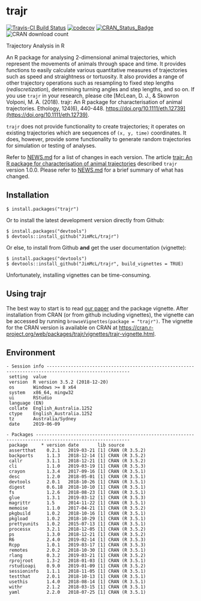# trajr

[![Travis-CI Build Status](https://travis-ci.org/JimMcL/trajr.svg?branch=master)](https://travis-ci.org/JimMcL/trajr)
[![codecov](https://codecov.io/gh/JimMcL/trajr/branch/master/graph/badge.svg)](https://codecov.io/gh/JimMcL/trajr)
[![CRAN_Status_Badge](https://www.r-pkg.org/badges/version/trajr)](https://cran.r-project.org/package=trajr)
![CRAN download count](http://cranlogs.r-pkg.org/badges/grand-total/trajr)

Trajectory Analysis in R

An R package for analysing 2-dimensional animal trajectories, which represent the movements of animals through space and time. It provides functions to easily calculate various quantitative measures of trajectories such as speed and straightness or tortuosity. It also provides a range of other trajectory operations such as resampling to fixed step lengths (_rediscretization_), determining turning angles and step lengths, and so on. If you use `trajr` in your research, please cite [McLean, D. J., & Skowron Volponi, M. A. (2018). trajr: An R package for characterisation of animal trajectories. Ethology, 124(6), 440-448. https://doi.org/10.1111/eth.12739](https://doi.org/10.1111/eth.12739). 

`trajr` does not provide functionality to create trajectories; it operates on existing trajectories which are sequences of `(x, y, time)` coordinates. It does, however, provide some functionality to generate random trajectories for simulation or testing of analyses.

Refer to [NEWS.md](NEWS.md) for a list of changes in each version. The article [trajr: An R package for characterisation of animal trajectories](https://doi.org/10.1111/eth.12739) described `trajr` version 1.0.0. Please refer to [NEWS.md](NEWS.md) for a brief summary of what has changed.

## Installation
    $ install.packages("trajr")

Or to install the latest development version directly from Github:

    $ install.packages("devtools")
    $ devtools::install_github("JimMcL/trajr")
    
Or else, to install from Github **and** get the user documentation (vignette):

    $ install.packages("devtools")
    $ devtools::install_github("JimMcL/trajr", build_vignettes = TRUE)
    
Unfortunately, installing vignettes can be time-consuming.

## Using trajr

The best way to start is to read [our paper](https://doi.org/10.1111/eth.12739) and the package vignette. After installation from CRAN (or from github including vignettes), the vignette can be accessed by running `browseVignettes(package = "trajr")`. The vignette for the CRAN version is available on CRAN at https://cran.r-project.org/web/packages/trajr/vignettes/trajr-vignette.html.

## Environment
<!-- Output from devtools::session_info() -->
```
- Session info -----------------------------------------------------------------------------------------------------
 setting  value                       
 version  R version 3.5.2 (2018-12-20)
 os       Windows >= 8 x64            
 system   x86_64, mingw32             
 ui       RStudio                     
 language (EN)                        
 collate  English_Australia.1252      
 ctype    English_Australia.1252      
 tz       Australia/Sydney            
 date     2019-06-09                  

- Packages ---------------------------------------------------------------------------------------------------------
 package     * version date       lib source        
 assertthat    0.2.1   2019-03-21 [1] CRAN (R 3.5.2)
 backports     1.1.3   2018-12-14 [1] CRAN (R 3.5.2)
 callr         3.1.1   2018-12-21 [1] CRAN (R 3.5.2)
 cli           1.1.0   2019-03-19 [1] CRAN (R 3.5.3)
 crayon        1.3.4   2017-09-16 [1] CRAN (R 3.5.1)
 desc          1.2.0   2018-05-01 [1] CRAN (R 3.5.1)
 devtools      2.0.1   2018-10-26 [1] CRAN (R 3.5.1)
 digest        0.6.18  2018-10-10 [1] CRAN (R 3.5.1)
 fs            1.2.6   2018-08-23 [1] CRAN (R 3.5.1)
 glue          1.3.1   2019-03-12 [1] CRAN (R 3.5.3)
 magrittr      1.5     2014-11-22 [1] CRAN (R 3.5.1)
 memoise       1.1.0   2017-04-21 [1] CRAN (R 3.5.2)
 pkgbuild      1.0.2   2018-10-16 [1] CRAN (R 3.5.1)
 pkgload       1.0.2   2018-10-29 [1] CRAN (R 3.5.1)
 prettyunits   1.0.2   2015-07-13 [1] CRAN (R 3.5.1)
 processx      3.2.1   2018-12-05 [1] CRAN (R 3.5.2)
 ps            1.3.0   2018-12-21 [1] CRAN (R 3.5.2)
 R6            2.4.0   2019-02-14 [1] CRAN (R 3.5.3)
 Rcpp          1.0.1   2019-03-17 [1] CRAN (R 3.5.3)
 remotes       2.0.2   2018-10-30 [1] CRAN (R 3.5.1)
 rlang         0.3.2   2019-03-21 [1] CRAN (R 3.5.2)
 rprojroot     1.3-2   2018-01-03 [1] CRAN (R 3.5.1)
 rstudioapi    0.9.0   2019-01-09 [1] CRAN (R 3.5.2)
 sessioninfo   1.1.1   2018-11-05 [1] CRAN (R 3.5.1)
 testthat      2.0.1   2018-10-13 [1] CRAN (R 3.5.1)
 usethis       1.4.0   2018-08-14 [1] CRAN (R 3.5.1)
 withr         2.1.2   2018-03-15 [1] CRAN (R 3.5.1)
 yaml          2.2.0   2018-07-25 [1] CRAN (R 3.5.1)
 ```
